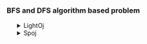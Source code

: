 <h3> BFS and DFS algorithm based problem</h3>
<ul>
	<details>
		<summary>LightOj</summary>
		<ol>
			<li>Problem: <a href="https://lightoj.com/problem/guilty-prince">1012 Guilty Prince</a></li>
			<ul>
				<li>Solution: <a href="https://github.com/Mestu-Paul/MyProgramming/blob/master/LightOj/1012_Guilty_Prince.md">1012 Guilty Prince</a></li>
			</ul>
			<li>Problem: <a href="https://lightoj.com/problem/farthest-nodes-in-a-tree">1094 Farthest Nodes in a Tree</a></li>
			<ul>
				<li>Solution: <a href="https://github.com/Mestu-Paul/MyProgramming/blob/master/LightOj/1094_Farthest_Nodes_in_a_Tree.md">1094 Farthest Nodes in a Tree</a></li>
			</ul>
		</ol>
	</details>
    	<details>
		<summary>Spoj</summary>
		<ol>
			<li>Problem: <a href="https://www.spoj.com/problems/PARADOX/">PARADOX Paradox</a> <b>Loop Check</b></li>
			<ul>
				<li>Solution: <a href="https://github.com/Mestu-Paul/MyProgramming/blob/master/Spoj/PARADOX_Paradox.md">PARADOX Paradox</a></li>
			</ul>
		</ol>
	</details>
</ul>